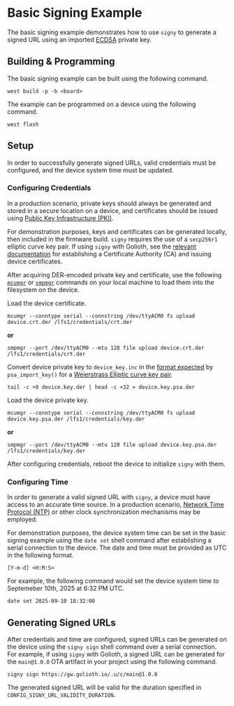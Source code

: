 # Basic Signing Example

The basic signing example demonstrates how to use `signy` to generate a signed
URL using an imported
[ECDSA](https://en.wikipedia.org/wiki/Elliptic_Curve_Digital_Signature_Algorithm)
private key.

## Building & Programming

The basic signing example can be built using the following command.

```
west build -p -b <board>
```

The example can be programmed on a device using the following command.

```
west flash
```

## Setup

In order to successfully generate signed URLs, valid credentials must be
configured, and the device system time must be updated.

### Configuring Credentials

In a production scenario, private keys should always be generated and stored in
a secure location on a device, and certificates should be issued using [Public
Key Infrastructure (PKI)](https://docs.golioth.io/connectivity/credentials/pki).

For demonstration purposes, keys and certificates can be generated locally, then
included in the firmware build. `signy` requires the use of a `secp256r1`
elliptic curve key pair. If using `signy` with Golioth, see the [relevant
documentation](https://docs.golioth.io/connectivity/credentials/pki#establishing-pki)
for establishing a Certificate Authority (CA) and issuing device certificates.

After acquiring DER-encoded private key and certificate, use the following
[`mcumgr`](https://github.com/apache/mynewt-mcumgr) or
[`smpmgr`](https://github.com/intercreate/smpmgr) commands on your local machine
to load them into the filesystem on the device.

Load the device certificate.

```
mcumgr --conntype serial --connstring /dev/ttyACM0 fs upload device.crt.der /lfs1/credentials/crt.der
```

**or**

```
smpmgr --port /dev/ttyACM0 --mtu 128 file upload device.crt.der /lfs1/credentials/crt.der
```

Convert device private key to `device_key.inc` in the [format
expected](https://datatracker.ietf.org/doc/html/rfc5915.html) by
`psa_import_key()` for a [Weierstrass Elliptic curve key
pair](https://arm-software.github.io/psa-api/crypto/1.1/api/keys/management.html#key-formats).


```
tail -c +8 device.key.der | head -c +32 > device.key.psa.der
```

Load the device private key.

```
mcumgr --conntype serial --connstring /dev/ttyACM0 fs upload device.key.psa.der /lfs1/credentials/key.der
```

**or**

```
smpmgr --port /dev/ttyACM0 --mtu 128 file upload device.key.psa.der /lfs1/credentials/key.der
```

After configuring credentials, reboot the device to initialize `signy` with them.

### Configuring Time

In order to generate a valid signed URL with `signy`, a device must have access
to an accurate time source. In a production scenario, [Network Time Protocol
(NTP)](https://en.wikipedia.org/wiki/Network_Time_Protocol) or other clock
synchronization mechanisms may be employed.

For demonstration purposes, the device system time can be set in the basic
signing example using the `date set` shell command after establishing a serial
connection to the device. The date and time must be provided as UTC in the
following format.

```
[Y-m-d] <H:M:S>
```

For example, the following command would set the device system time to
Septemeber 10th, 2025 at 6:32 PM UTC.

```
date set 2025-09-10 18:32:00
```

## Generating Signed URLs

After credentials and time are configured, signed URLs can be generated on the
device using the `signy sign` shell command over a serial connection. For
example, if using `signy` with Golioth, a signed URL can be generated for the
`main@1.0.0` OTA artifact in your project using the following command.

```
signy sign https://gw.golioth.io/.u/c/main@1.0.0
```

The generated signed URL will be valid for the duration specified in
`CONFIG_SIGNY_URL_VALIDITY_DURATION`.
